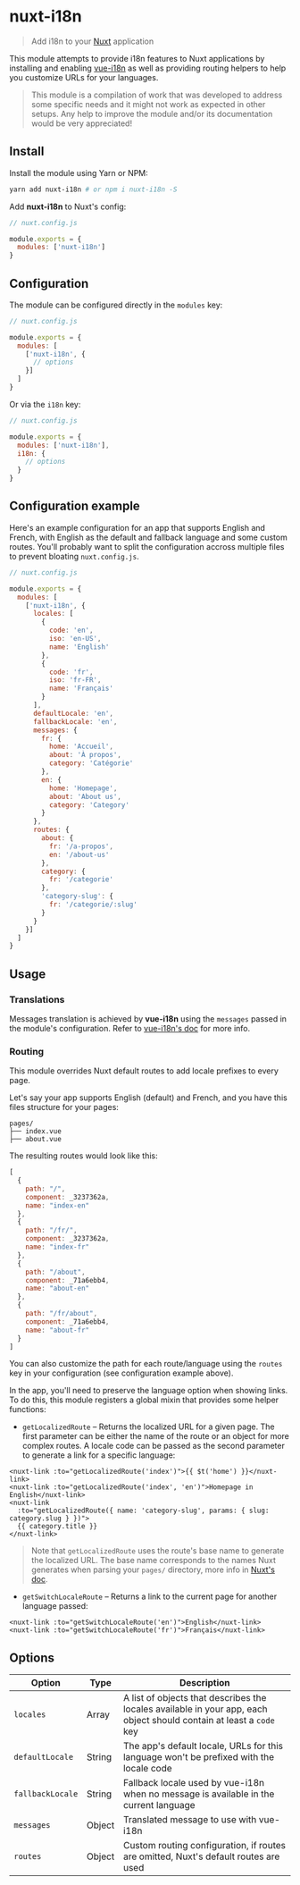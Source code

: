# nuxt-i18n

> Add i18n to your [Nuxt](https://github.com/nuxt/nuxt.js) application

This module attempts to provide i18n features to Nuxt applications by installing and enabling [vue-i18n](https://github.com/kazupon/vue-i18n) as well as providing routing helpers to help you customize URLs for your languages.

> This module is a compilation of work that was developed to address some specific needs and it might not work as expected in other setups.
> Any help to improve the module and/or its documentation would be very appreciated! 

## Install

Install the module using Yarn or NPM:

```sh
yarn add nuxt-i18n # or npm i nuxt-i18n -S
```

Add **nuxt-i18n** to Nuxt's config:

```js
// nuxt.config.js

module.exports = {
  modules: ['nuxt-i18n']
}
```

## Configuration

The module can be configured directly in the `modules` key:

```js
// nuxt.config.js

module.exports = {
  modules: [
    ['nuxt-i18n', {
      // options
    }]
  ]
}
```

Or via the `i18n` key:

```js
// nuxt.config.js

module.exports = {
  modules: ['nuxt-i18n'],
  i18n: {
    // options
  }
}
```

## Configuration example

Here's an example configuration for an app that supports English and French, with English as the default and fallback language and some custom routes. You'll probably want to split the configuration accross multiple files to prevent bloating `nuxt.config.js`.

```js
// nuxt.config.js

module.exports = {
  modules: [
    ['nuxt-i18n', {
      locales: [
        {
          code: 'en',
          iso: 'en-US',
          name: 'English'
        },
        {
          code: 'fr',
          iso: 'fr-FR',
          name: 'Français'
        }
      ],
      defaultLocale: 'en',
      fallbackLocale: 'en',
      messages: {
        fr: {
          home: 'Accueil',
          about: 'À propos',
          category: 'Catégorie'
        },
        en: {
          home: 'Homepage',
          about: 'About us',
          category: 'Category'
        }
      },
      routes: {
        about: {
          fr: '/a-propos',
          en: '/about-us'
        },
        category: {
          fr: '/categorie'
        },
        'category-slug': {
          fr: '/categorie/:slug'
        }
      }
    }]
  ]
}
```

## Usage

### Translations

Messages translation is achieved by **vue-i18n** using the `messages` passed in the module's configuration. Refer to [vue-i18n's doc](https://kazupon.github.io/vue-i18n/en/) for more info.

### Routing

This module overrides Nuxt default routes to add locale prefixes to every page.

Let's say your app supports English (default) and French, and you have this files structure for your pages:

```
pages/
├── index.vue
├── about.vue
```

The resulting routes would look like this:

```js
[
  {
    path: "/",
    component: _3237362a,
    name: "index-en"
  },
  {
    path: "/fr/",
    component: _3237362a,
    name: "index-fr"
  },
  {
    path: "/about",
    component: _71a6ebb4,
    name: "about-en"
  },
  {
    path: "/fr/about",
    component: _71a6ebb4,
    name: "about-fr"
  }
]
```

You can also customize the path for each route/language using the `routes` key in your configuration (see configuration example above).

In the app, you'll need to preserve the language option when showing links. To do this, this module registers a global mixin that provides some helper functions:

- `getLocalizedRoute` – Returns the localized URL for a given page. The first parameter can be either the name of the route or an object for more complex routes. A locale code can be passed as the second parameter to generate a link for a specific language:

```vue
<nuxt-link :to="getLocalizedRoute('index')">{{ $t('home') }}</nuxt-link>
<nuxt-link :to="getLocalizedRoute('index', 'en')">Homepage in English</nuxt-link>
<nuxt-link
  :to="getLocalizedRoute({ name: 'category-slug', params: { slug: category.slug } })">
  {{ category.title }}
</nuxt-link>
```

> Note that `getLocalizedRoute` uses the route's base name to generate the localized URL. The base name corresponds to the names Nuxt generates when parsing your `pages/` directory, more info in [Nuxt's doc](https://nuxtjs.org/guide/routing).


- `getSwitchLocaleRoute` – Returns a link to the current page for another language passed:

```vue
<nuxt-link :to="getSwitchLocaleRoute('en')">English</nuxt-link>
<nuxt-link :to="getSwitchLocaleRoute('fr')">Français</nuxt-link>
```


## Options

| Option           | Type   | Description                                                                                                          |
|------------------|--------|----------------------------------------------------------------------------------------------------------------------|
| `locales`        | Array  | A list of objects that describes the locales available in your app, each object should contain at least a `code` key |
| `defaultLocale`  | String | The app's default locale, URLs for this language won't be prefixed with the locale code                              |
| `fallbackLocale` | String | Fallback locale used by vue-i18n when no message is available in the current language                                |
| `messages`       | Object | Translated message to use with vue-i18n                                                                              |
| `routes`         | Object | Custom routing configuration, if routes are omitted, Nuxt's default routes are used                                  |
